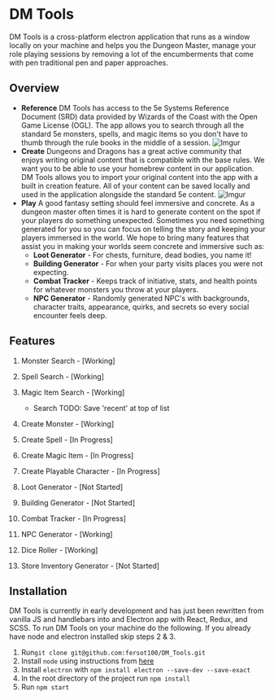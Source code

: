 
DM Tools
========
DM Tools is a cross-platform electron application that runs as a window locally on your machine and helps you the Dungeon Master, manage your role playing sessions by removing a lot of the encumberments that come with pen traditional pen and paper approaches. 

## Overview
 * <strong>Reference</strong> 
DM Tools has access to the 5e Systems Reference Document (SRD) data provided by Wizards of the Coast with the Open Game License (OGL). The app allows you to search through all the standard 5e monsters, spells, and magic items so you don't have to thumb through the rule books in the middle of a session.
![Imgur](https://i.imgur.com/AJ6ds6y.png)
 * <strong>Create</strong>
Dungeons and Dragons has a great active community that enjoys writing original content that is compatible with the base rules. We want you to be able to use your homebrew content in our application. DM Tools allows you to import your original content into the app with a built in creation feature. All of your content can be saved locally and used in the application alongside the standard 5e content.
![Imgur](https://i.imgur.com/xWsVXG7.png)
 * <strong>Play</strong>
A good fantasy setting should feel immersive and concrete. As a dungeon master often times it is hard to generate content on the spot if your players do something unexpected. Sometimes you need something generated for you so you can focus on telling the story and keeping your players immersed in the world. We hope to bring many features that assist you in making your worlds seem concrete and immersive such as:
	* **Loot Generator** - For chests, furniture, dead bodies, you name it!
	* **Building Generator** - For when your party visits places you were not expecting. 
	* **Combat Tracker** - Keeps track of initiative, stats, and health points for whatever monsters you throw at your players.
	* **NPC Generator** - Randomly generated NPC's with backgrounds, character traits, appearance, quirks, and secrets so every social encounter feels deep.

## Features
1. Monster Search - [Working]
2. Spell Search - [Working]
3. Magic Item Search - [Working]

	* Search TODO: Save 'recent' at top of list 

4. Create Monster - [Working]
5. Create Spell - [In Progress]
6. Create Magic Item - [In Progress]
7. Create Playable Character - [In Progress]
8. Loot Generator - [Not Started]
9. Building Generator - [Not Started]
10. Combat Tracker - [In Progress]
11. NPC Generator - [Working]
12. Dice Roller - [Working]
13. Store Inventory Generator - [Not Started]

## Installation

DM Tools is currently in early development and has just been rewritten from vanilla JS and handlebars into and Electron app with React, Redux, and SCSS. To run DM Tools on your machine do the following. If you already have node and electron installed skip steps 2 & 3.

1. Run`git clone git@github.com:fersot100/DM_Tools.git`
2. Install `node` using instructions from [here](https://nodejs.org/en/download/package-manager/)
3. Install `electron` with `npm install electron --save-dev --save-exact`
4. In the root directory of the project run `npm install`
5. Run `npm start`